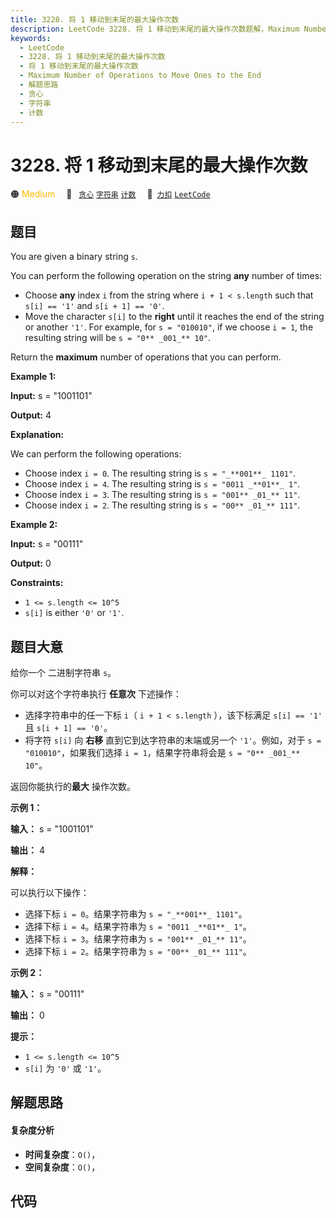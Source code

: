 ```yaml
---
title: 3228. 将 1 移动到末尾的最大操作次数
description: LeetCode 3228. 将 1 移动到末尾的最大操作次数题解，Maximum Number of Operations to Move Ones to the End，包含解题思路、复杂度分析以及完整的 JavaScript 代码实现。
keywords:
  - LeetCode
  - 3228. 将 1 移动到末尾的最大操作次数
  - 将 1 移动到末尾的最大操作次数
  - Maximum Number of Operations to Move Ones to the End
  - 解题思路
  - 贪心
  - 字符串
  - 计数
---
```


# 3228. 将 1 移动到末尾的最大操作次数

🟠 <font color=#ffb800>Medium</font>&emsp; 🔖&ensp; [`贪心`](/tag/greedy.md) [`字符串`](/tag/string.md) [`计数`](/tag/counting.md)&emsp; 🔗&ensp;[`力扣`](https://leetcode.cn/problems/maximum-number-of-operations-to-move-ones-to-the-end) [`LeetCode`](https://leetcode.com/problems/maximum-number-of-operations-to-move-ones-to-the-end)

## 题目

You are given a binary string `s`.

You can perform the following operation on the string **any** number of times:

  * Choose **any** index `i` from the string where `i + 1 < s.length` such that `s[i] == '1'` and `s[i + 1] == '0'`.
  * Move the character `s[i]` to the **right** until it reaches the end of the string or another `'1'`. For example, for `s = "010010"`, if we choose `i = 1`, the resulting string will be `s = "0** _001_** 10"`.

Return the **maximum** number of operations that you can perform.



**Example 1:**

**Input:** s = "1001101"

**Output:** 4

**Explanation:**

We can perform the following operations:

  * Choose index `i = 0`. The resulting string is `s = "_**001**_ 1101"`.
  * Choose index `i = 4`. The resulting string is `s = "0011 _**01**_ 1"`.
  * Choose index `i = 3`. The resulting string is `s = "001** _01_** 11"`.
  * Choose index `i = 2`. The resulting string is `s = "00** _01_** 111"`.

**Example 2:**

**Input:** s = "00111"

**Output:** 0



**Constraints:**

  * `1 <= s.length <= 10^5`
  * `s[i]` is either `'0'` or `'1'`.


## 题目大意

给你一个 二进制字符串 `s`。

你可以对这个字符串执行 **任意次** 下述操作：

  * 选择字符串中的任一下标 `i`（ `i + 1 < s.length` ），该下标满足 `s[i] == '1'` 且 `s[i + 1] == '0'`。
  * 将字符 `s[i]` 向 **右移** 直到它到达字符串的末端或另一个 `'1'`。例如，对于 `s = "010010"`，如果我们选择 `i = 1`，结果字符串将会是 `s = "0** _001_** 10"`。

返回你能执行的**最大** 操作次数。



**示例 1：**

**输入：** s = "1001101"

**输出：** 4

**解释：**

可以执行以下操作：

  * 选择下标 `i = 0`。结果字符串为 `s = "_**001**_ 1101"`。
  * 选择下标 `i = 4`。结果字符串为 `s = "0011 _**01**_ 1"`。
  * 选择下标 `i = 3`。结果字符串为 `s = "001** _01_** 11"`。
  * 选择下标 `i = 2`。结果字符串为 `s = "00** _01_** 111"`。

**示例 2：**

**输入：** s = "00111"

**输出：** 0



**提示：**

  * `1 <= s.length <= 10^5`
  * `s[i]` 为 `'0'` 或 `'1'`。


## 解题思路

#### 复杂度分析

- **时间复杂度**：`O()`，
- **空间复杂度**：`O()`，

## 代码

```javascript

```